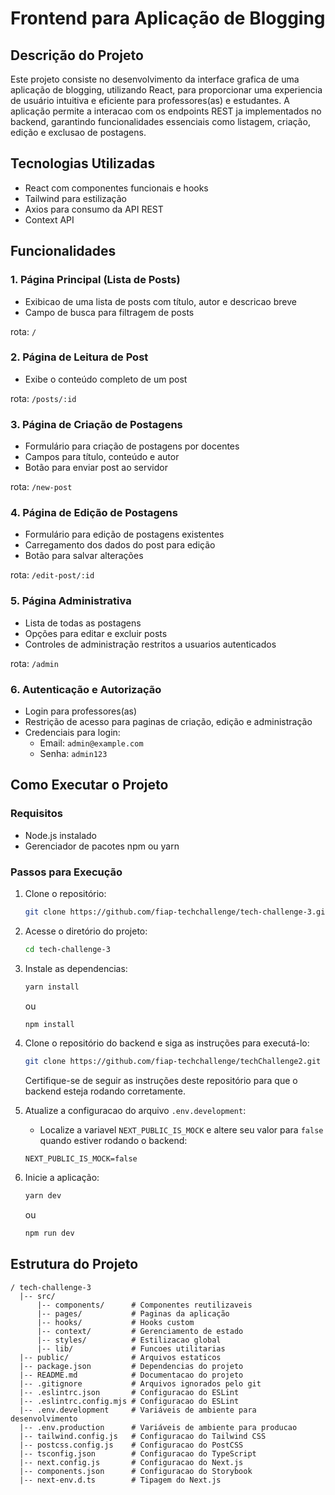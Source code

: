 # Frontend para Aplicação de Blogging

## Descrição do Projeto

Este projeto consiste no desenvolvimento da interface grafica de uma aplicação de blogging, utilizando React, para proporcionar uma experiencia de usuário intuitiva e eficiente para professores(as) e estudantes. A aplicação permite a interacao com os endpoints REST ja implementados no backend, garantindo funcionalidades essenciais como listagem, criação, edição e exclusao de postagens.

## Tecnologias Utilizadas

- React com componentes funcionais e hooks
- Tailwind para estilização
- Axios para consumo da API REST
- Context API

## Funcionalidades

### 1. Página Principal (Lista de Posts)

- Exibicao de uma lista de posts com título, autor e descricao breve
- Campo de busca para filtragem de posts

rota: `/`

### 2. Página de Leitura de Post

- Exibe o conteúdo completo de um post

rota: `/posts/:id`

### 3. Página de Criação de Postagens

- Formulário para criação de postagens por docentes
- Campos para título, conteúdo e autor
- Botão para enviar post ao servidor

rota: `/new-post`

### 4. Página de Edição de Postagens

- Formulário para edição de postagens existentes
- Carregamento dos dados do post para edição
- Botão para salvar alterações

rota: `/edit-post/:id`

### 5. Página Administrativa

- Lista de todas as postagens
- Opções para editar e excluir posts
- Controles de administração restritos a usuarios autenticados

rota: `/admin`

### 6. Autenticação e Autorização

- Login para professores(as)
- Restrição de acesso para paginas de criação, edição e administração
- Credenciais para login:
  - Email: `admin@example.com`
  - Senha: `admin123`

## Como Executar o Projeto

### Requisitos

- Node.js instalado
- Gerenciador de pacotes npm ou yarn

### Passos para Execução

1. Clone o repositório:
   ```sh
   git clone https://github.com/fiap-techchallenge/tech-challenge-3.git
   ```
2. Acesse o diretório do projeto:
   ```sh
   cd tech-challenge-3
   ```
3. Instale as dependencias:

   ```sh
   yarn install
   ```

   ou

   ```sh
   npm install
   ```

4. Clone o repositório do backend e siga as instruções para executá-lo:

   ```sh
   git clone https://github.com/fiap-techchallenge/techChallenge2.git
   ```

   Certifique-se de seguir as instruções deste repositório para que o backend esteja rodando corretamente.

5. Atualize a configuracao do arquivo `.env.development`:
   - Localize a variavel `NEXT_PUBLIC_IS_MOCK` e altere seu valor para `false` quando estiver rodando o backend:
   ```env
   NEXT_PUBLIC_IS_MOCK=false
   ```
6. Inicie a aplicação:

   ```sh
   yarn dev
   ```

   ou

   ```sh
   npm run dev
   ```

## Estrutura do Projeto

```
/ tech-challenge-3
  |-- src/
      |-- components/      # Componentes reutilizaveis
      |-- pages/           # Paginas da aplicação
      |-- hooks/           # Hooks custom
      |-- context/         # Gerenciamento de estado
      |-- styles/          # Estilizacao global
      |-- lib/             # Funcoes utilitarias
  |-- public/              # Arquivos estaticos
  |-- package.json         # Dependencias do projeto
  |-- README.md            # Documentacao do projeto
  |-- .gitignore           # Arquivos ignorados pelo git
  |-- .eslintrc.json       # Configuracao do ESLint
  |-- .eslintrc.config.mjs # Configuracao do ESLint
  |-- .env.development     # Variáveis de ambiente para desenvolvimento
  |-- .env.production      # Variáveis de ambiente para producao
  |-- tailwind.config.js   # Configuracao do Tailwind CSS
  |-- postcss.config.js    # Configuracao do PostCSS
  |-- tsconfig.json        # Configuracao do TypeScript
  |-- next.config.js       # Configuracao do Next.js
  |-- components.json      # Configuracao do Storybook
  |-- next-env.d.ts        # Tipagem do Next.js
```
